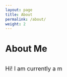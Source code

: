 ```yaml
---
layout: page
title: About
permalink: /about/
weight: 2
---
```


# **About Me**
<br>
<font size="+1">
Hi! I am currently a m
</font>

<!-- <div class="row">
{% include about/skills.html title="Programming Languages" source=site.data.programming-skills %}
{% include about/skills.html title="Engineering Skills" source=site.data.other-skills %}
</div> -->
